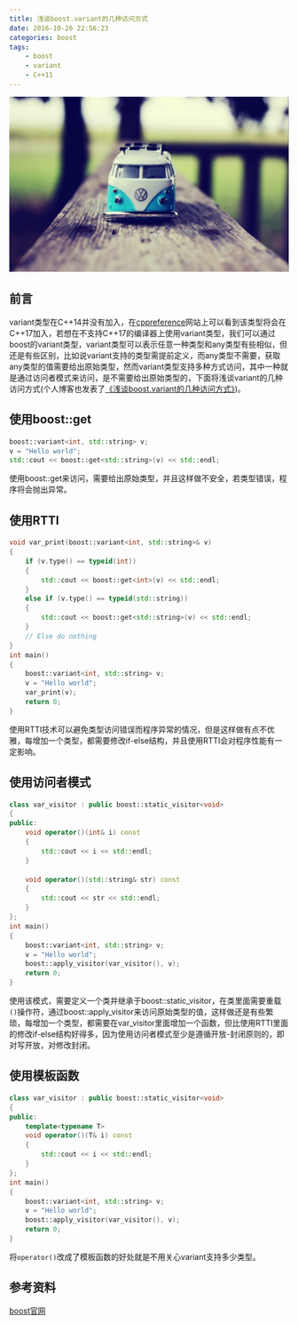 ```yaml
---
title: 浅谈boost.variant的几种访问方式
date: 2016-10-26 22:56:23
categories: boost
tags: 
    - boost
    - variant
    - C++11
---
```


![此处输入图片的描述][1]

前言
-----

variant类型在C++14并没有加入，在[cppreference][2]网站上可以看到该类型将会在C++17加入，若想在不支持C++17的编译器上使用variant类型，我们可以通过boost的variant类型，variant类型可以表示任意一种类型和any类型有些相似，但还是有些区别，比如说variant支持的类型需提前定义，而any类型不需要，获取any类型的值需要给出原始类型，然而variant类型支持多种方式访问，其中一种就是通过访问者模式来访问，是不需要给出原始类型的，下面将浅谈variant的几种访问方式(个人博客也发表了[《浅谈boost.variant的几种访问方式》][3])。

<!--more-->

使用boost::get
-----

```cpp
boost::variant<int, std::string> v;
v = "Hello world";
std::cout << boost::get<std::string>(v) << std::endl;
```

使用boost::get来访问，需要给出原始类型，并且这样做不安全，若类型错误，程序将会抛出异常。

使用RTTI
-----

```cpp
void var_print(boost::variant<int, std::string>& v)  
{  
    if (v.type() == typeid(int))  
    {  
        std::cout << boost::get<int>(v) << std::endl;  
    }
    else if (v.type() == typeid(std::string))  
    {  
        std::cout << boost::get<std::string>(v) << std::endl;  
    }  
    // Else do nothing
}  
int main()  
{  
    boost::variant<int, std::string> v;
    v = "Hello world";  
    var_print(v);
    return 0;
}  
```

使用RTTI技术可以避免类型访问错误而程序异常的情况，但是这样做有点不优雅，每增加一个类型，都需要修改if-else结构，并且使用RTTI会对程序性能有一定影响。

使用访问者模式
-----

```cpp
class var_visitor : public boost::static_visitor<void>
{
public:
    void operator()(int& i) const
    {
        std::cout << i << std::endl;
    }

    void operator()(std::string& str) const
    {
        std::cout << str << std::endl;
    }
};
int main()  
{  
    boost::variant<int, std::string> v;
    v = "Hello world";  
    boost::apply_visitor(var_visitor(), v);
    return 0;
} 
```

使用该模式，需要定义一个类并继承于boost::static_visitor，在类里面需要重载`()`操作符，通过boost::apply_visitor来访问原始类型的值，这样做还是有些繁琐，每增加一个类型，都需要在var_visitor里面增加一个函数，但比使用RTTI里面的修改if-else结构好得多，因为使用访问者模式至少是遵循开放-封闭原则的，即对写开放，对修改封闭。

使用模板函数
-----

```cpp
class var_visitor : public boost::static_visitor<void>
{
public:
    template<typename T>
    void operator()(T& i) const
    {
        std::cout << i << std::endl;
    }
};
int main()  
{  
    boost::variant<int, std::string> v;
    v = "Hello world";  
    boost::apply_visitor(var_visitor(), v);
    return 0;
} 
```

将`operator()`改成了模板函数的好处就是不用关心variant支持多少类型。

参考资料
-----

[boost官网][4]


  [1]: https://raw.githubusercontent.com/chxuan/images/master/blog/2016/10/variant.jpg
  [2]: http://en.cppreference.com/w/
  [3]: http://chengxuan.me/2016/10/26/%E6%B5%85%E8%B0%88boost.variant%E7%9A%84%E5%87%A0%E7%A7%8D%E8%AE%BF%E9%97%AE%E6%96%B9%E5%BC%8F/
  [4]: http://www.boost.org/doc/libs/1_62_0/doc/html/variant/tutorial.html
